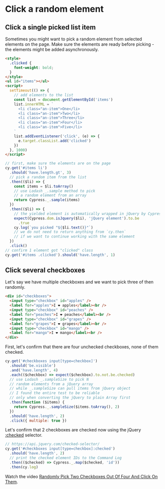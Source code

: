# Click a random element

## Click a single picked list item

Sometimes you might want to pick a random element from selected elements on the page. Make sure the elements are ready before picking - the elements might be added asynchronously.

<!-- fiddle Click a random element -->

```html
<style>
  .clicked {
    font-weight: bold;
  }
</style>
<ul id="items"></ul>
<script>
  setTimeout(() => {
    // add elements to the list
    const list = document.getElementById('items')
    list.innerHTML = `
      <li class="an-item">One</li>
      <li class="an-item">Two</li>
      <li class="an-item">Three</li>
      <li class="an-item">Four</li>
      <li class="an-item">Five</li>
    `
    list.addEventListener('click', (e) => {
      e.target.classList.add('clicked')
    })
  }, 1000)
</script>
```

```js
// first, make sure the elements are on the page
cy.get('#items li')
  .should('have.length.gt', 3)
  // pick a random item from the list
  .then(($li) => {
    const items = $li.toArray()
    // use Lodash _.sample method to pick
    // a random element from an array
    return Cypress._.sample(items)
  })
  .then(($li) => {
    // the yielded element is automatically wrapped in jQuery by Cypress
    expect(Cypress.dom.isJquery($li), 'jQuery element').to.be
      .true
    cy.log(`you picked "${$li.text()}"`)
    // we do not need to return anything from `cy.then`
    // if we want to continue working with the same element
  })
  .click()
// confirm 1 element got "clicked" class
cy.get('#items .clicked').should('have.length', 1)
```

<!-- fiddle-end -->

## Click several checkboxes

Let's say we have multiple checkboxes and we want to pick three of then randomly.

<!-- fiddle Click several checkboxes -->

```html
<div id="checkboxes">
  <input type="checkbox" id="apples" />
  <label for="apples">I ❤️ apples</label><br />
  <input type="checkbox" id="peaches" />
  <label for="peaches">I ❤️ peaches</label><br />
  <input type="checkbox" id="grapes" />
  <label for="grapes">I ❤️ grapes</label><br />
  <input type="checkbox" id="mango" />
  <label for="mango">I ❤️ mango</label><br />
</div>
```

First, let's confirm that there are four unchecked checkboxes, none of them checked.

```js
cy.get('#checkboxes input[type=checkbox]')
  .should('be.visible')
  .and('have.length', 4)
  .each(($checkbox) => expect($checkbox).to.not.be.checked)
  // use Lodash _.sampleSize to pick N
  // random elements from a jQuery array
  // while _.sampleSize can pull items from jQuery object
  // I found the entire test to be reliable
  // only when converting the jQuery to plain Array first
  .then(function ($items) {
    return Cypress._.sampleSize($items.toArray(), 2)
  })
  .should('have.length', 2)
  .click({ multiple: true })
```

Let's confirm that 2 checkboxes are checked now using the jQuery [:checked](https://api.jquery.com/checked-selector/) selector.

```js
// https://api.jquery.com/checked-selector/
cy.get('#checkboxes input[type=checkbox]:checked')
  .should('have.length', 2)
  // print the checked element IDs to the Command Log
  .then(($checked) => Cypress._.map($checked, 'id'))
  .then(cy.log)
```

<!-- fiddle-end -->

Watch the video [Randomly Pick Two Checkboxes Out Of Four And Click On Them](https://youtu.be/h8NfDFsgdW4).
